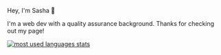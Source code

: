 Hey, I'm Sasha 👋

I'm a web dev with a quality assurance background. Thanks for checking out my page!

[![most used languages stats](https://github-readme-stats.vercel.app/api/top-langs/?username=sasha-kir&theme=react&layout=compact&hide_border=true&border_radius=10)](https://github.com/anuraghazra/github-readme-stats)
